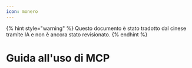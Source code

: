 ```yaml
---
icon: monero
---
```


{% hint style="warning" %}
Questo documento è stato tradotto dal cinese tramite IA e non è ancora stato revisionato.
{% endhint %}

# Guida all'uso di MCP